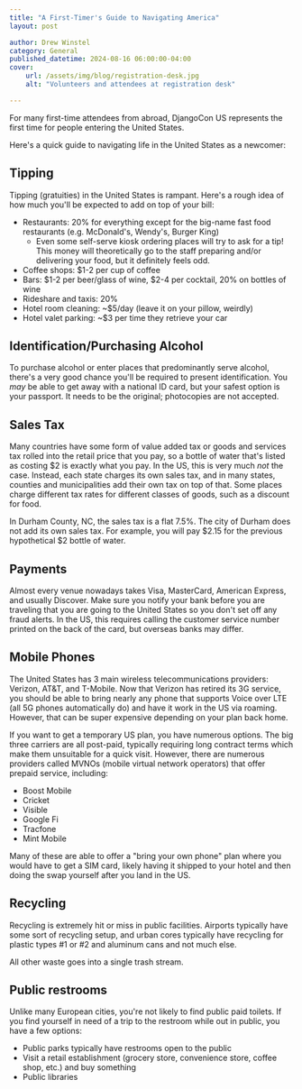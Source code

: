 ```yaml
---
title: "A First-Timer's Guide to Navigating America"
layout: post

author: Drew Winstel
category: General
published_datetime: 2024-08-16 06:00:00-04:00
cover:
    url: /assets/img/blog/registration-desk.jpg
    alt: "Volunteers and attendees at registration desk"

---
```


For many first-time attendees from abroad, DjangoCon US represents the first time for people entering the United States.

Here's a quick guide to navigating life in the United States as a newcomer:

## Tipping

Tipping (gratuities) in the United States is rampant. Here's a rough idea of how much you'll be expected to add on top of your bill:

- Restaurants: 20% for everything except for the big-name fast food restaurants (e.g. McDonald's, Wendy's, Burger King)
   - Even some self-serve kiosk ordering places will try to ask for a tip! This money will theoretically go to the staff preparing and/or delivering your food, but it definitely feels odd.
- Coffee shops: $1-2 per cup of coffee
- Bars: $1-2 per beer/glass of wine, $2-4 per cocktail, 20% on bottles of wine
- Rideshare and taxis: 20%
- Hotel room cleaning: ~$5/day (leave it on your pillow, weirdly)
- Hotel valet parking: ~$3 per time they retrieve your car

## Identification/Purchasing Alcohol

To purchase alcohol or enter places that predominantly serve alcohol, there's a very good chance you'll be required to present identification. You _may_ be able to get away with a national ID card, but your safest option is your passport. It needs to be the original; photocopies are not accepted.

## Sales Tax

Many countries have some form of value added tax or goods and services tax rolled into the retail price that you pay, so a bottle of water that's listed as costing $2 is exactly what you  pay. In the US, this is very much _not_ the case. Instead, each state charges its own sales tax, and in many states, counties and municipalities add their own tax on top of that. Some places charge different tax rates for different classes of goods, such as a discount for food.

In Durham County, NC, the sales tax is a flat 7.5%. The city of Durham does not add its own sales tax. For example, you will pay $2.15 for the previous hypothetical $2 bottle of water.

## Payments

Almost every venue nowadays takes Visa, MasterCard, American Express, and usually Discover. Make sure you notify your bank before you are traveling that you are going to the United States so you don't set off any fraud alerts. In the US, this requires calling the customer service number printed on the back of the card, but overseas banks may differ.

## Mobile Phones

The United States has 3 main wireless telecommunications providers: Verizon, AT&T, and T-Mobile. Now that Verizon has retired its 3G service, you should be able to bring nearly any phone that supports Voice over LTE (all 5G phones automatically do) and have it work in the US via roaming. However, that can be super expensive depending on your plan back home.

If you want to get a temporary US plan, you have numerous options. The big three carriers are all post-paid, typically requiring long contract terms which make them unsuitable for a quick visit. However, there are numerous providers called MVNOs (mobile virtual network operators) that offer prepaid service, including:

- Boost Mobile
- Cricket
- Visible
- Google Fi
- Tracfone
- Mint Mobile

Many of these are able to offer a "bring your own phone" plan where you would have to get a SIM card, likely having it shipped to your hotel and then doing the swap yourself after you land in the US.

## Recycling

Recycling is extremely hit or miss in public facilities. Airports typically have some sort of recycling setup, and urban cores typically have recycling for plastic types #1 or #2 and aluminum cans and not much else.

All other waste goes into a single trash stream.

## Public restrooms

Unlike many European cities, you're not likely to find public paid toilets. If you find yourself in need of a trip to the restroom while out in public, you have a few options:

- Public parks typically have restrooms open to the public
- Visit a retail establishment (grocery store, convenience store, coffee shop, etc.) and buy something
- Public libraries

